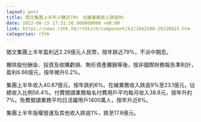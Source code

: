 ```yaml
---
layout: post
title: 閱文集團上半年少賺近79%　在線業務收入跌逾9%
date: 2022-08-15 17:31:56.000000000 +08:00
link: https://news.rthk.hk/rthk/ch/component/k2/1662508-20220815.htm
categories: rthk
---
```


閱文集團上半年盈利近2.29億元人民幣，按年跌近79%，不派中期息。

撇除股份酬金、投資及收購虧損、無形資產攤銷等後，按非國際財務報告準則計，盈利6.66億元，按年微升0.2%。

集團上半年收入40.87億元，按年跌約6%。在線業務收入跌逾9%至23.1億元，佔總收入比例56.4%。付費閱讀業務每名付費用戶平均每月收入38.8元，按年升約7%。免費閱讀業務平均日活躍用戶1400萬人，按年升近8%。

集團上半年版權營運及其他收入跌逾1%，跌至17.8億元。

